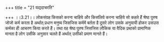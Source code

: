 +++
title = "21 यद्यदाचरति"

+++
।।3.21।। लोकसंग्रह किसको करना चाहिये और किसलिये करना चाहिये सो कहते हैं
श्रेष्ठ पुरुष जोजो कर्म करता है अर्थात् प्रधान मनुष्य जिसजिस कर्ममें
बर्तता है दूसरे लोग उसके अनुयायी होकर उसउस कर्मका ही आचरण किया करते हैं।
तथा वह श्रेष्ठ पुरुष जिसजिस लौकिक या वैदिक प्रथाको प्रामाणिक मानता है
लोग उसीके अनुसार चलते हैं अर्थात् उसीको प्रमाण मानते हैं।
